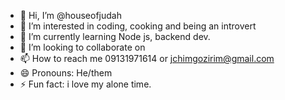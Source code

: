 - 👋 Hi, I’m @houseofjudah
- 👀 I’m interested in coding, cooking and being an introvert
- 🌱 I’m currently learning Node js, backend dev.
- 💞️ I’m looking to collaborate on 
- 📫 How to reach me 09131971614 or jchimgozirim@gmail.com
- 😄 Pronouns: He/them
- ⚡ Fun fact: i love my alone time.

<!---
houseofjudah/houseofjudah is a ✨ special ✨ repository because its `README.md` (this file) appears on your GitHub profile.
You can click the Preview link to take a look at your changes.
--->

